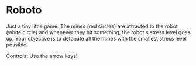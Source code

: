 Roboto
======

Just a tiny little game. The mines (red circles) are attracted to the robot (white circle) and whenever they hit something,
the robot's stress level goes up. Your objective is to detonate all the mines with the smallest stress level possible.

Controls: Use the arrow keys!